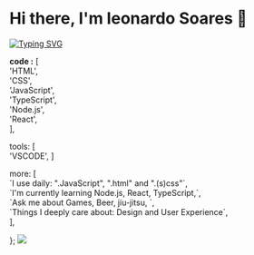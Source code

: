<h1> Hi there, I'm leonardo Soares 👋</h1>
<a href="https://git.io/typing-svg"><img src="https://readme-typing-svg.demolab.com?font=Fira+Code&pause=1000&color=000000&width=435&lines='Front-end+Developer+in+Brazil'" alt="Typing SVG" /></a> 

   <p><b> code :</b> [<br>
    'HTML', <br>
    'CSS', <br>
    'JavaScript',<br>
    'TypeScript',<br>
    'Node.js',<br>
    'React',<br>
  ],
   </p>

 <p> tools: [<br>
   'VSCODE',
  ]
</p>
    <p> more: [ <br>
    `I use daily: ".JavaScript", ".html" and ".(s)css"`,<br>
    `I'm currently learning Node.js, React, TypeScript,`,<br>
    `Ask me about Games, Beer, jiu-jitsu, `,<br>
    `Things I deeply care about: Design and User Experience`,<br>
  ], </p> 
};


<picture>
  <source
    srcset="https://github-readme-stats.vercel.app/api?username=yourusername&show_icons=true&theme=dracula"
    media="(prefers-color-scheme: dark)"
  />
  <source
    srcset="https://github-readme-stats.vercel.app/api?username=yourusername&show_icons=true"
    media="(prefers-color-scheme: light), (prefers-color-scheme: no-preference)"
  />
  <img src="https://github-readme-stats.vercel.app/api?username=yourusername&show_icons=true&theme=dracula" />
</picture>


